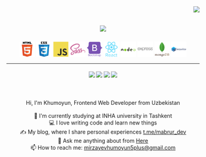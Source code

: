 <img align="right" src="https://visitor-badge.laobi.icu/badge?page_id=khumoyun-dev">

<h1 align="center">
  <a href="https://git.io/typing-svg">
    <img src="https://readme-typing-svg.herokuapp.com?size=30&color=00FF30&background=000000&center=true&vCenter=true&lines=Hi,+there!+👋;This+is+Khumoyun👨‍💻" />
  </a>
</h1>

<p align="center">
  <a href="https://www.w3.org/html/" target="_blank" rel="noreferrer"><img src="https://raw.githubusercontent.com/devicons/devicon/master/icons/html5/html5-original-wordmark.svg" alt="html5" width="40" height="40"/></a>
  <a href="https://www.w3schools.com/css/" target="_blank" rel="noreferrer"><img src="https://raw.githubusercontent.com/devicons/devicon/master/icons/css3/css3-original-wordmark.svg" alt="css3" width="40" height="40"/></a>
  <a href="https://developer.mozilla.org/en-US/docs/Web/JavaScript" target="_blank" rel="noreferrer"><img src="https://raw.githubusercontent.com/devicons/devicon/master/icons/javascript/javascript-original.svg" alt="javascript" width="40" height="40"/></a>
  <a href="https://sass-lang.com" target="_blank" rel="noreferrer"><img src="https://raw.githubusercontent.com/devicons/devicon/master/icons/sass/sass-original.svg" alt="sass" width="40" height="40"/></a>
  <a href="https://getbootstrap.com" target="_blank" rel="noreferrer"><img src="https://raw.githubusercontent.com/devicons/devicon/master/icons/bootstrap/bootstrap-plain-wordmark.svg" alt="bootstrap" width="40" height="40"/></a>
  <a href="https://reactjs.org/" target="_blank" rel="noreferrer"><img src="https://raw.githubusercontent.com/devicons/devicon/master/icons/react/react-original-wordmark.svg" alt="react" width="40" height="40"/></a>
   <a href="https://nodejs.org/" target="_blank" rel="noreferrer"><img src="https://raw.githubusercontent.com/devicons/devicon/master/icons/nodejs/nodejs-original-wordmark.svg" alt="nodejs" width="40" height="40" /></a>
    <a href="https://expressjs.com/" target="_blank" rel="noreferrer"><img src="https://raw.githubusercontent.com/devicons/devicon/master/icons/express/express-original-wordmark.svg" alt="expressjs" width="40" height="40" /></a>
    <a href="https://www.mongodb.com/" target="_blank" rel="noreferrer"><img src="https://raw.githubusercontent.com/devicons/devicon/master/icons/mongodb/mongodb-original-wordmark.svg" alt="mongodb" width="40" height="40" /></a>
    <a href="https://sequelize.org/" target="_blank" rel="noreferrer"><img src="https://raw.githubusercontent.com/devicons/devicon/master/icons/sequelize/sequelize-original-wordmark.svg" alt="sequelize" width="40" height="40" /></a>
<!--   <a href="https://redux.js.org" target="_blank" rel="noreferrer"><img src="https://raw.githubusercontent.com/devicons/devicon/master/icons/redux/redux-original.svg" alt="redux" width="40" height="40"/></a>
  <a href="https://tailwindcss.com/" target="_blank" rel="noreferrer"><img src="https://www.vectorlogo.zone/logos/tailwindcss/tailwindcss-icon.svg" alt="tailwind" width="40" height="40"/></a> -->
</p>

<hr>

<h5 align="center">
  <a href="https://www.linkedin.com/in/khumoyun-mirzaev/" title="LinkedIn Profile"><img width="80" src="https://img.shields.io/badge/linkedin-%230077B5.svg?style=for-the-badge&logo=linkedin&logoColor=white"></a>
 <a href="https://www.instagram.com/khumoyun_mirzaev/" title="Insta Profile"><img width="90" src="https://img.shields.io/badge/instagram-%23E4405F.svg?style=for-the-badge&logo=Instagram&logoColor=white"></a>
 <a href="https://t.me/khumoyun_mirzaev/" title="TG Profile"><img width="80" src="https://img.shields.io/badge/Telegram-2CA5E0?style=for-the-badge&logo=telegram&logoColor=white"></a>
 <a href="https://twitter.com/khumoyun_dev" title="Twitter Profile"><img width="80" src="https://img.shields.io/badge/Twitter-2CA5E0?style=for-the-badge&logo=Twitter&logoColor=white"></a>
</h5>
<br>
<p align="center">
  Hi, I'm Khumoyun, Frontend Web Developer from Uzbekistan
  <br>
  <br>
  🔬 I'm currently studying at INHA university in Tashkent
  <br>
  💻 I love writing code and learn new things
  <br>
  ✍️ My blog, where I share personal experiences <a href="https://t.me/mabrur_dev">t.me/mabrur_dev</a>
  <br>
  💬 Ask me anything about from <a href="https://github.com/khumoyun-dev/khumoyun-dev/issues" title="Issues">Here</a>
  <br>
  📫 How to reach me: <a href="mailto: mirzayevhumoyun5plus@gmail.com">mirzayevhumoyun5plus@gmail.com</a>
</p>
